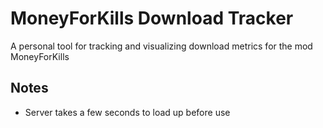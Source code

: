 # MoneyForKills Download Tracker
A personal tool for tracking and visualizing download metrics for the mod MoneyForKills

## Notes
- Server takes a few seconds to load up before use